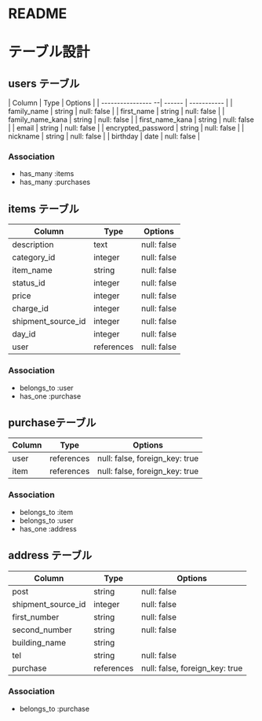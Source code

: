 # README

# テーブル設計

## users テーブル

| Column             | Type   | Options     |
| ---------------- --| ------ | ----------- |
| family_name        | string | null: false |
| first_name         | string | null: false |
| family_name_kana   | string | null: false |
| first_name_kana    | string | null: false |
| email              | string | null: false |
| encrypted_password | string | null: false |
| nickname           | string | null: false |
| birthday           | date   | null: false |

### Association

- has_many :items
- has_many :purchases

## items テーブル

| Column              | Type       | Options     |
| ------------------- | ---------- | ----------- |
| description         | text       | null: false |
| category_id         | integer    | null: false |
| item_name           | string     | null: false |
| status_id           | integer    | null: false |
| price               | integer    | null: false |
| charge_id           | integer    | null: false |
| shipment_source_id  | integer    | null: false |
| day_id              | integer    | null: false |
| user                | references | null: false |


### Association

- belongs_to :user
- has_one :purchase


## purchaseテーブル

| Column   | Type       | Options                        |
| -------- | ---------- | ------------------------------ |
| user     | references | null: false, foreign_key: true |
| item     | references | null: false, foreign_key: true |


### Association

- belongs_to :item
- belongs_to :user
- has_one :address

## address テーブル

| Column             | Type       | Options                        |
| ------------------ | ---------- | ------------------------------ |
| post               | string     | null: false                    |
| shipment_source_id | integer    | null: false                    |
| first_number       | string     | null: false                    |
| second_number      | string     | null: false                    |
| building_name      | string     |                                |
| tel                | string     | null: false                    |
| purchase           | references | null: false, foreign_key: true |


### Association

- belongs_to :purchase
